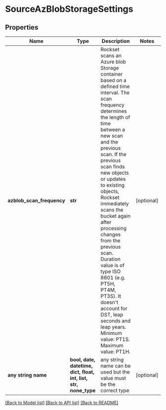 # SourceAzBlobStorageSettings


## Properties
Name | Type | Description | Notes
------------ | ------------- | ------------- | -------------
**azblob_scan_frequency** | **str** | Rockset scans an Azure blob Storage container based on a defined time interval. The scan frequency determines the length of time between a new scan and the previous scan. If the previous scan finds new objects or updates to existing objects, Rockset immediately scans the bucket again after processing changes from the previous scan. Duration value is of type ISO 8601 (e.g. PT5H, PT4M, PT3S). It doesn&#39;t account for DST, leap seconds and leap years. Minimum value: PT1S. Maximum value: PT1H. | [optional] 
**any string name** | **bool, date, datetime, dict, float, int, list, str, none_type** | any string name can be used but the value must be the correct type | [optional]

[[Back to Model list]](../README.md#documentation-for-models) [[Back to API list]](../README.md#documentation-for-api-endpoints) [[Back to README]](../README.md)


